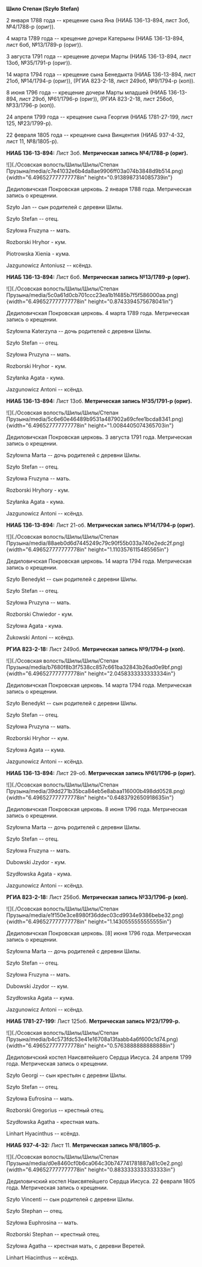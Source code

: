 **Шило Степан (Szyło Stefan)**

2 января 1788 года -- крещение сына Яна (НИАБ 136-13-894, лист 3об,
№4/1788-р (ориг)).

4 марта 1789 года -- крещение дочери Катерыны (НИАБ 136-13-894, лист
6об, №13/1789-р (ориг)).

3 августа 1791 года -- крещение дочери Марты (НИАБ 136-13-894, лист
13об, №35/1791-р (ориг)).

14 марта 1794 года -- крещение сына Бенедыкта (НИАБ 136-13-894, лист
21об, №14/1794-р (ориг)), (РГИА 823-2-18, лист 249об, №9/1794-р (коп)).

8 июня 1796 года -- крещение дочери Марты младшей (НИАБ 136-13-894, лист
29об, №61/1796-р (ориг)), (РГИА 823-2-18, лист 256об, №33/1796-р (коп)).

24 апреля 1799 года -- крещение сына Георгия (НИАБ 1781-27-199, лист
125, №23/1799-р).

22 февраля 1805 года -- крещение сына Винцентия (НИАБ 937-4-32, лист 11,
№8/1805-р).

**НИАБ 136-13-894:** Лист 3об. **Метрическая запись №4/1788-р (ориг).**

![](./Осовская волость/Шилы/Шилы/Степан Прузына/media/c7e41032e6b4da8ae9906ff03a074b3848d9b514.png){width="6.496527777777778in"
height="0.9138987314085739in"}

Дедиловичская Покровская церковь. 2 января 1788 года. Метрическая запись
о крещении.

Szyło Jan -- сын родителей с деревни Шилы.

Szyło Stefan -- отец.

Szyłowa Fruzyna -- мать.

Rozborski Hryhor - кум.

Piotrowska Xienia - кума.

Jazgunowicz Antoniusz -- ксёндз.

**НИАБ 136-13-894:** Лист 6об. **Метрическая запись №13/1789-р (ориг).**

![](./Осовская волость/Шилы/Шилы/Степан Прузына/media/5c0a61d0cb701ccc23ea1b1f485b7f5f586000aa.png){width="6.496527777777778in"
height="0.8743394575678041in"}

Дедиловичская Покровская церковь. 4 марта 1789 года. Метрическая запись
о крещении.

Szyłowna Katerzyna -- дочь родителей с деревни Шилы.

Szyło Stefan -- отец.

Szyłowa Pruzyna -- мать.

Rozborski Hryhor - кум.

Szyłanka Agata - кума.

Jazgunowicz Antoni -- ксёндз.

**НИАБ 136-13-894:** Лист 13об. **Метрическая запись №35/1791-р
(ориг).**

![](./Осовская волость/Шилы/Шилы/Степан Прузына/media/5c6e60e46489b9531a487902a69cfee1bcda8341.png){width="6.496527777777778in"
height="1.0084405074365703in"}

Дедиловичская Покровская церковь. 3 августа 1791 года. Метрическая
запись о крещении.

Szyłowna Marta -- дочь родителей с деревни Шилы.

Szyło Stefan -- отец.

Szyłowa Fruzyna -- мать.

Rozborski Hryhory - кум.

Szyłanka Agata - кума.

Jazgunowicz Antoni -- ксёндз.

**НИАБ 136-13-894:** Лист 21-об. **Метрическая запись №14/1794-р
(ориг).**

![](./Осовская волость/Шилы/Шилы/Степан Прузына/media/88aeb0d6d7445249c79c90f55b033a740e2edc2f.png){width="6.496527777777778in"
height="1.1103576115485565in"}

Дедиловичская Покровская церковь. 14 марта 1794 года. Метрическая запись
о крещении.

Szyło Benedykt -- сын родителей с деревни Шилы.

Szyło Stefan -- отец.

Szyłowa Pruzyna -- мать.

Rozborski Chwiedor - кум.

Szyłowa Agata - кума.

Żukowski Antoni -- ксёндз.

**РГИА 823-2-18:** Лист 249об. **Метрическая запись №9/1794-р (коп).**

![](./Осовская волость/Шилы/Шилы/Степан Прузына/media/b7680f8b3f7538cc857c661ba32843b26ad0e9bf.png){width="6.496527777777778in"
height="2.0458333333333334in"}

Дедиловичская Покровская церковь. 14 марта 1794 года. Метрическая запись
о крещении.

Szyło Benedykt -- сын родителей с деревни Шилы.

Szyło Stefan -- отец.

Szyłowa Pruzyna -- мать.

Rozborski Hryhor -- кум.

Szyłowa Agata -- кума.

Jazgunowicz Antoni -- ксёндз.

**НИАБ 136-13-894:** Лист 29-об. **Метрическая запись №61/1796-р
(ориг).**

![](./Осовская волость/Шилы/Шилы/Степан Прузына/media/39dd271b35bca84eb5e8abaa116000b498dd0528.png){width="6.496527777777778in"
height="0.6483792650918635in"}

Дедиловичская Покровская церковь. 8 июня 1796 года. Метрическая запись о
крещении.

Szyłowna Marta -- дочь родителей с деревни Шилы.

Szyło Stefan -- отец.

Szyłowa Fruzyna -- мать.

Dubowski Jzydor - кум.

Szydłowska Agata - кума.

Jazgunowicz Antoni -- ксёндз.

**РГИА 823-2-18:** Лист 256об. **Метрическая запись №33/1796-р (коп).**

![](./Осовская волость/Шилы/Шилы/Степан Прузына/media/e1f150e3ce8980f36ddec03cd9934e9386bebe32.png){width="6.496527777777778in"
height="1.1430555555555555in"}

Дедиловичская Покровская церковь. \[8\] июня 1796 года. Метрическая
запись о крещении.

Szyłowna Marta -- дочь родителей с деревни Шилы.

Szyło Stefan -- отец.

Szyłowa Fruzyna -- мать.

Dubowski Jzydor -- кум.

Szydłowska Agata -- кума.

Jazgunowicz Antoni -- ксёндз.

**НИАБ 1781-27-199:** Лист 125об. **Метрическая запись №23/1799-р.**

![](./Осовская волость/Шилы/Шилы/Степан Прузына/media/b4c573fdc53e41e16708a13faabb4a6f600c1d74.png){width="6.496527777777778in"
height="0.5763888888888888in"}

Дедиловичский костел Наисвятейшего Сердца Иисуса. 24 апреля 1799 года.
Метрическая запись о крещении.

Szyło Georgi -- сын крестьян с деревни Шилы.

Szyło Stefan -- отец.

Szyłowa Eufrosina -- мать.

Rozborski Gregorius -- крестный отец.

Szydłowska Agatha - крестная мать.

Linhart Hyacinthus -- ксёндз.

**НИАБ 937-4-32:** Лист 11. **Метрическая запись №8/1805-р.**

![](./Осовская волость/Шилы/Шилы/Степан Прузына/media/d0e8460cf0b6ca064c30b747741781887a81c0e2.png){width="6.496527777777778in"
height="0.8833333333333333in"}

Дедиловичский костел Наисвятейшего Сердца Иисуса. 22 февраля 1805 года.
Метрическая запись о крещении.

Szyło Vincenti -- сын родителей с деревни Шилы.

Szyło Stephan -- отец.

Szyłowa Euphrosina -- мать.

Rozborski Stephan -- крестный отец.

Szyłowa Agatha -- крестная мать, с деревни Веретей.

Linhart Hiacinthus -- ксёндз.
